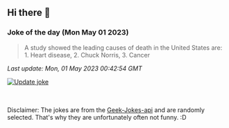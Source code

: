 ## Hi there 👋

### Joke of the day (Mon May 01 2023)
<!-- joke -->
>A study showed the leading causes of death in the United States are: 1. Heart disease, 2. Chuck Norris, 3. Cancer
<!-- /joke -->

*Last update: Mon, 01 May 2023 00:42:54 GMT*

[![Update joke](https://github.com/nclskfm/nclskfm/actions/workflows/joke.yml/badge.svg)](https://github.com/nclskfm/nclskfm/actions/workflows/joke.yml)

<br><br>
Disclaimer: The jokes are from the [Geek-Jokes-api](https://github.com/sameerkumar18/geek-joke-api) and are randomly selected. That's why they are unfortunately often not funny. :D
